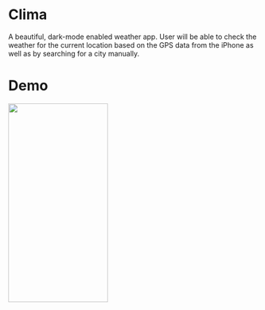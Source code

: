 # Clima

A beautiful, dark-mode enabled weather app. User will be able to check the weather for the current location based on the GPS data from the iPhone as well as by searching for a city manually.



# Demo
<img src="https://user-images.githubusercontent.com/36856709/130888645-5a6e5b22-560e-4d1f-ab90-273ba61c330b.png" align="left" width="200" height="400" />
